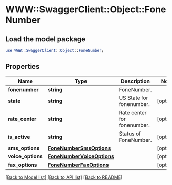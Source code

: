 # WWW::SwaggerClient::Object::FoneNumber

## Load the model package
```perl
use WWW::SwaggerClient::Object::FoneNumber;
```

## Properties
Name | Type | Description | Notes
------------ | ------------- | ------------- | -------------
**fonenumber** | **string** | FoneNumber. | 
**state** | **string** | US State for fonenumber. | [optional] 
**rate_center** | **string** | Rate center for fonenumber. | [optional] 
**is_active** | **string** | Status of FoneNumber. | [optional] 
**sms_options** | [**FoneNumberSmsOptions**](FoneNumberSmsOptions.md) |  | [optional] 
**voice_options** | [**FoneNumberVoiceOptions**](FoneNumberVoiceOptions.md) |  | [optional] 
**fax_options** | [**FoneNumberFaxOptions**](FoneNumberFaxOptions.md) |  | [optional] 

[[Back to Model list]](../README.md#documentation-for-models) [[Back to API list]](../README.md#documentation-for-api-endpoints) [[Back to README]](../README.md)


